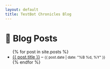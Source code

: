 ```yaml
---
layout: default
title: TestBot Chronicles Blog
---
```


# 📝 Blog Posts

<ul>
  {% for post in site.posts %}
    <li>
      <a href="{{ post.url }}">{{ post.title }}</a> – 
      <small>{{ post.date | date: "%B %d, %Y" }}</small>
    </li>
  {% endfor %}
</ul>
